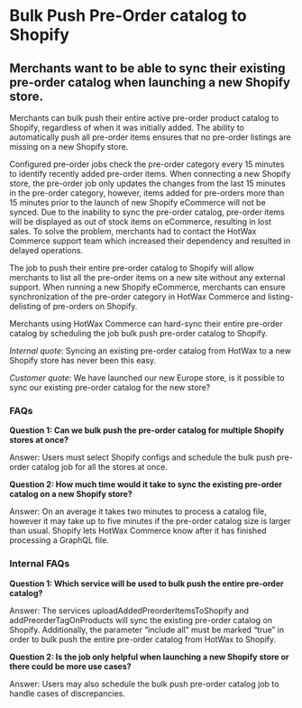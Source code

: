 # Bulk Push Pre-Order catalog to Shopify 

## Merchants want to be able to sync their existing pre-order catalog when launching a new Shopify store.

Merchants can bulk push their entire active pre-order product catalog to Shopify, regardless of when it was initially added. The ability to automatically push all pre-order items ensures that no pre-order listings are missing on a new Shopify store.

Configured pre-order jobs check the pre-order category every 15 minutes to identify recently added pre-order items. When connecting a new Shopify store, the pre-order job only updates the changes from the last 15 minutes in the pre-order category, however, items added for pre-orders more than 15 minutes prior to the launch of new Shopify eCommerce will not be synced. Due to the inability to sync the pre-order catalog, pre-order items will be displayed as out of stock items on eCommerce, resulting in lost sales. To solve the problem, merchants had to contact the HotWax Commerce support team which increased their dependency and resulted in delayed operations.

The job to push their entire pre-order catalog to Shopify will allow merchants to list all the pre-order items on a new site without any external support. When running a new Shopify eCommerce, merchants can ensure synchronization of the pre-order category in HotWax Commerce and listing-delisting of pre-orders on Shopify.

Merchants using HotWax Commerce can hard-sync their entire pre-order catalog by scheduling the job bulk push pre-order catalog to Shopify.

*Internal quote*: Syncing an existing pre-order catalog from HotWax to a new Shopify store has never been this easy.

*Customer quote*: We have launched our new Europe store, is it possible to sync our existing pre-order catalog for the new store? 


### FAQs

**Question 1: Can we bulk push the pre-order catalog for multiple Shopify stores at once?**

Answer: Users must select Shopify configs and schedule the bulk push pre-order catalog job for all the stores at once.

**Question 2: How much time would it take to sync the existing pre-order catalog on a new Shopify store?**

Answer: On an average it takes two minutes to process a catalog file, however it may take up to five minutes if the pre-order catalog size is larger than usual. Shopify lets HotWax Commerce know after it has finished processing a GraphQL file.

### Internal FAQs

**Question 1: Which service will be used to bulk push the entire pre-order catalog?**

Answer: The services uploadAddedPreorderItemsToShopify and addPreorderTagOnProducts will sync the existing pre-order catalog on Shopify. Additionally, the parameter “include all” must be marked “true” in order to bulk push the entire pre-order catalog from HotWax to Shopify.

**Question 2: Is the job only helpful when launching a new Shopify store or there could be more use cases?**

Answer: Users may also schedule the bulk push pre-order catalog job to handle cases of discrepancies.

